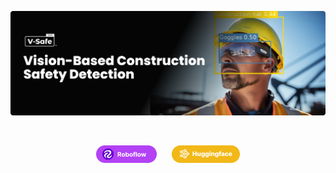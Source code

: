 ![V-Safe: Vison based construction safety detection](readme_glossaries/banner.png)

<br>

<div align="center">

<a href="https://universe.roboflow.com/vision-works/cosntruction-safety-3-baqry"><img src="readme_glossaries/robo.png"></a>
&nbsp;&nbsp;&nbsp;&nbsp;
<a href="https://huggingface.co/hasnatz/v-safe-rf-detr"><img src="readme_glossaries/hug.png"></a>

</div>

